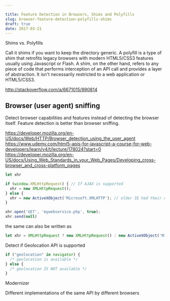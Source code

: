 ```yaml
---

title: Feature Detection in Browsers, Shims and Polyfills
slug: browser-feature-detection-polyfills-shims
draft: true
date: 2017-03-21
---
```


Shims vs. Polyfills

Call it shims if you want to keep the directory generic. A polyfill is a type of shim that retrofits legacy browsers with modern HTML5/CSS3 features usually using Javascript or Flash. A shim, on the other hand, refers to any piece of code that performs interception of an API call and provides a layer of abstraction. It isn't necessarily restricted to a web application or HTML5/CSS3.

http://stackoverflow.com/a/6671015/890814

## Browser (user agent) sniffing
Detect browser capabilities and features instead of detecting the browser itself. Feature detection is better than browser sniffing.

https://developer.mozilla.org/en-US/docs/Web/HTTP/Browser_detection_using_the_user_agent
https://www.udemy.com/html5-apis-for-javascript-a-course-for-web-developers/learn/v4/t/lecture/178024?start=0
https://developer.mozilla.org/en-US/docs/Using_Web_Standards_in_your_Web_Pages/Developing_cross-browser_and_cross-platform_pages

```javascript
let xhr

if (window.XMLHttpRequest) { // If AJAX is supported
  xhr = new XMLHttpRequest();
} else {
  xhr = new ActiveXObject('Microsoft.XMLHTTP'); // older IE had their own ActiveX identical to AJAX
}

xhr.open('GET', 'mywebservice.php', true);
xhr.send(null)
```

the same can also be written as 

```javascript
let xhr = XMLHttpRequest ? new XMLHttpRequest() : new ActiveXObject('Microsoft.XMLHTTP')
```

Detect if Geolocation API is supported

```javascript
if ("geolocation" in navigator) {
  /* geolocation is available */
} else {
  /* geolocation IS NOT available */
}
```

Modernizer

Different implementations of the same API by different browsers
